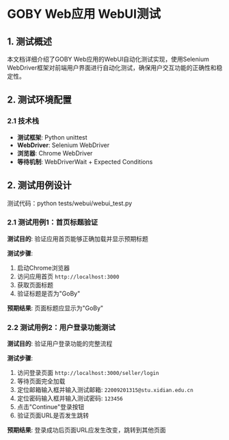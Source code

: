 # GOBY Web应用 WebUI测试

## 1. 测试概述

本文档详细介绍了GOBY Web应用的WebUI自动化测试实现，使用Selenium WebDriver框架对前端用户界面进行自动化测试，确保用户交互功能的正确性和稳定性。

## 2. 测试环境配置

### 2.1 技术栈
- **测试框架**: Python unittest
- **WebDriver**: Selenium WebDriver
- **浏览器**: Chrome WebDriver
- **等待机制**: WebDriverWait + Expected Conditions

## 2. 测试用例设计
测试代码：python tests/webui/webui_test.py

### 2.1 测试用例1：首页标题验证
**测试目的**: 验证应用首页能够正确加载并显示预期标题

**测试步骤**:
1. 启动Chrome浏览器
2. 访问应用首页 `http://localhost:3000`
3. 获取页面标题
4. 验证标题是否为"GoBy"

**预期结果**: 页面标题应显示为"GoBy"

### 2.2 测试用例2：用户登录功能测试
**测试目的**: 验证用户登录功能的完整流程

**测试步骤**:
1. 访问登录页面 `http://localhost:3000/seller/login`
2. 等待页面完全加载
3. 定位邮箱输入框并输入测试邮箱: `22009201315@stu.xidian.edu.cn`
4. 定位密码输入框并输入测试密码: `123456`
5. 点击"Continue"登录按钮
6. 验证页面URL是否发生跳转

**预期结果**: 登录成功后页面URL应发生改变，跳转到其他页面


